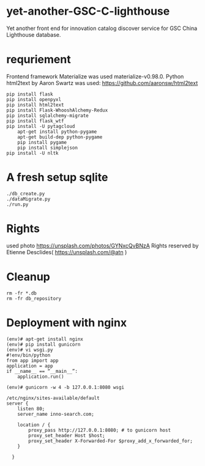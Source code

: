 # yet-another-GSC-C-lighthouse
Yet another front end for innovation catalog discover service for GSC China Lighthouse database.

# requriement
Frontend framework Materialize was used materialize-v0.98.0.
Python html2text by Aaron Swartz was used: https://github.com/aaronsw/html2text
```
pip install flask
pip install openpyxl
pip install html2text
pip install Flask-WhooshAlchemy-Redux
pip install sqlalchemy-migrate
pip install flask_wtf
pip install -U pytagcloud
    apt-get install python-pygame
    apt-get build-dep python-pygame
    pip install pygame
    pip install simplejson
pip install -U nltk
```
# A fresh setup sqlite
```
./db_create.py
./dataMigrate.py
./run.py
```
# Rights
used photo https://unsplash.com/photos/GYNxcQvBNzA Rights reserved by Etienne Desclides( https://unsplash.com/@atn )

# Cleanup
```
rm -fr *.db
rm -fr db_repository
```

# Deployment with nginx
```
(env)# apt-get install nginx
(env)# pip install gunicorn
(env)# vi wsgi.py
#!env/bin/python
from app import app
application = app
if __name__ == “__main__”:
    application.run()

(env)# gunicorn -w 4 -b 127.0.0.1:8080 wsgi
```

```
/etc/nginx/sites-available/default
server {
    listen 80;
    server_name inno-search.com;

    location / {
        proxy_pass http://127.0.0.1:8080; # to gunicorn host
        proxy_set_header Host $host;
        proxy_set_header X-Forwarded-For $proxy_add_x_forwarded_for;
    }

  }

```
